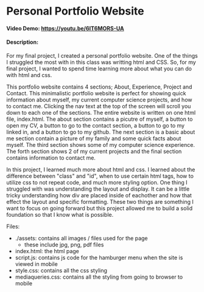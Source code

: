 # Personal Portfolio Website
#### Video Demo:  <https://youtu.be/6IT6MORS-UA>
#### Description: 
For my final project, I created a personal portfolio website. One of the things I struggled the most with in this class was writting html and CSS. 
So, for my final project, I wanted to spend time learning more about what you can do with html and css. 

This portfolio website contains 4 sections; About, Experience, Project and Contact. This minimalistic portfolio website is perfect for showing quick information about myself, my current computer science projects, and how to contact me. Clicking the nav text at the top of the screen will scroll you down to each one of the sections. The entire website is written on one html file, index.html. The about section contains a picutre of myself, a button to open my CV, a button to go to the contact section, a button to go to my linked in, and a button to go to my github. The next section is a basic about me section contain a picture of my family and some quick facts about myself. The third section shows some of my computer science experience. The forth section shows 2 of my current projects and the final section contains information to contact me. 

In this project, I learned much more about html and css. I learned about the difference between "class" and "id", when to use certain html tags, how to utilize css to not repeat code, and much more styling option. One thing I struggled with was understanding the layout and display. It can be a little tricky understanding how div are placed inside of eachother and how that effect the layout and specific formatting. These two things are something I want to focus on going forward but this project allowed me to build a solid foundation so that I know what is possible. 

Files:
- ./assets: contains all images / files used for the page
    - these include jpg, png, pdf files
- index.html: the html page
- script.js: contains js code for the hamburger menu when the site is viewed in mobile
- style.css: contains all the css styling
- mediaqueries.css: contains all the styling from going to browser to mobile